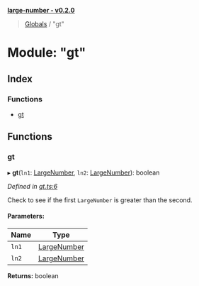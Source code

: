 **[large-number - v0.2.0](../README.md)**

> [Globals](../globals.md) / "gt"

# Module: "gt"

## Index

### Functions

* [gt](_gt_.md#gt)

## Functions

### gt

▸ **gt**(`ln1`: [LargeNumber](../interfaces/_types_.largenumber.md), `ln2`: [LargeNumber](../interfaces/_types_.largenumber.md)): boolean

*Defined in [gt.ts:6](https://github.com/zimmed/large-number/blob/4f9d0cf/src/gt.ts#L6)*

Check to see if the first `LargeNumber` is greater than the second.

#### Parameters:

Name | Type |
------ | ------ |
`ln1` | [LargeNumber](../interfaces/_types_.largenumber.md) |
`ln2` | [LargeNumber](../interfaces/_types_.largenumber.md) |

**Returns:** boolean
